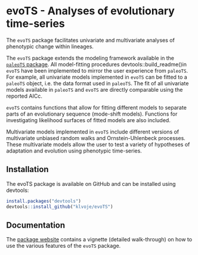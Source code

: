 
<!-- README.md is generated from README.Rmd. Please edit that file -->

# evoTS - Analyses of evolutionary time-series

<!-- badges: start -->
<!-- badges: end -->

The `evoTS` package facilitates univariate and multivariate analyses of
phenotypic change within lineages.

The `evoTS` package extends the modeling framework available in the
<a href="https://CRAN.R-project.org/package=paleoTS"> `paleoTS`
package</a>. All model-fitting procedures devtools::build_readme()in
`evoTS` have been implemented to mirror the user experience from
`paleoTS`. For example, all univariate models implemented in `evoTS` can
be fitted to a `paleoTS` object, i.e. the data format used in `paleoTS`.
The fit of all univariate models available in `paleoTS` and `evoTS` are
directly comparable using the reported AICc.

`evoTS` contains functions that allow for fitting different models to
separate parts of an evolutionary sequence (mode-shift models).
Functions for investigating likelihood surfaces of fitted models are
also included.

Multivariate models implemented in `evoTS` include different versions of
multivariate unbiased random walks and Ornstein-Uhlenbeck processes.
These multivariate models allow the user to test a variety of hypotheses
of adaptation and evolution using phenotypic time-series.

## Installation

The evoTS package is available on GitHub and can be installed using
devtools:

``` r
install.packages("devtools")
devtools::install_github("klvoje/evoTS")
```

## Documentation

The <a href="https://klvoje.github.io/evoTS/index.html">package
website</a> contains a vignette (detailed walk-through) on how to use
the various features of the `evoTS` package.
